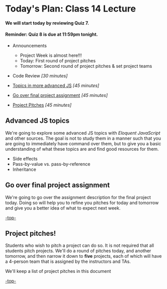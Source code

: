<a id="top"></a>
# Today's Plan: Class 14 Lecture

#### We will start today by reviewing Quiz 7.

#### Reminder: Quiz 8 is due at 11:59pm tonight.

- Announcements
  - Project Week is almost here!!!
  - Today: First round of project pitches
  - Tomorrow: Second round of project pitches & set project teams

- Code Review *[30 minutes]*

- [Topics in more advanced JS](#js) *[45 minutes]*

- [Go over final project assignment](#project) *[45 minutes]*

- [Project Pitches](#pitches) *[45 minutes]*

<a id="js"></a>
## Advanced JS topics

We're going to explore some advanced JS topics with *Eloquent JavaScript* and other sources. The goal is not to study them in a manner such that you are going to immediately have command over them, but to give you a basic understanding of what these topics are and find good resources for them.

- Side effects
- Pass-by-value vs. pass-by-reference
- Inheritance

<a id="project"></a>
## Go over final project assignment

We're going to go over the assignment description for the final project today. Doing so will help you to refine you pitches for today and tomorrow and give you a better idea of what to expect next week.

[-top-](#top)

<a id="pitches"></a>
## Project pitches!

Students who wish to pitch a project can do so. It is not required that all students pitch projects. We'll do a round of pitches today, and another tomorrow, and then narrow it down to **five** projects, each of which will have a 4-person team that is assigned by the instructors and TAs.

We'll keep a list of project pitches in this document

[-top-](#top)
